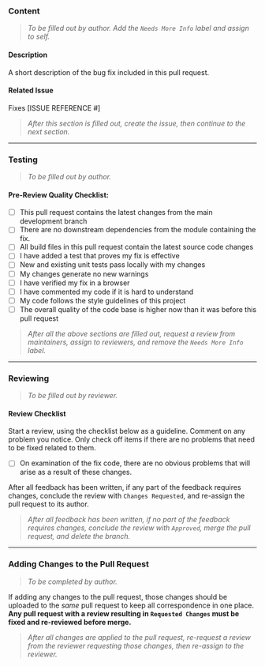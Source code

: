 
### Content
> _To be filled out by author. Add the `Needs More Info` label and assign to self._

#### **Description**
A short description of the bug fix included in this pull request.

#### **Related Issue**
Fixes [ISSUE REFERENCE #]

> _After this section is filled out, create the issue, then continue to the next section._

---

### Testing
> _To be filled out by author._

#### **Pre-Review Quality Checklist:**

- [ ] This pull request contains the latest changes from the main development branch
- [ ] There are no downstream dependencies from the module containing the fix.
- [ ] All build files in this pull request contain the latest source code changes
- [ ] I have added a test that proves my fix is effective
- [ ] New and existing unit tests pass locally with my changes
- [ ] My changes generate no new warnings
- [ ] I have verified my fix in a browser
- [ ] I have commented my code if it is hard to understand
- [ ] My code follows the style guidelines of this project
- [ ] The overall quality of the code base is higher now than it was before this pull request

> _After all the above sections are filled out, request a review from maintainers, assign to reviewers, and remove the `Needs More Info` label._

---

### Reviewing
> _To be filled out by reviewer._

#### **Review Checklist**
Start a review, using the checklist below as a guideline. Comment on any problem you notice. Only check off items if there are no problems that need to be fixed related to them.
- [ ] On examination of the fix code, there are no obvious problems that will arise as a result of these changes.

After all feedback has been written, if any part of the feedback requires changes, conclude the review with `Changes Requested`, and re-assign the pull request to its author.

> _After all feedback has been written, if no part of the feedback requires changes, conclude the review with `Approved`, merge the pull request, and delete the branch._

---

### Adding Changes to the Pull Request
> _To be completed by author._

If adding any changes to the pull request, those changes should be uploaded to the _same_ pull request to keep all correspondence in one place. **Any pull request with a review resulting in `Requested Changes` must be fixed and re-reviewed before merge.**

> _After all changes are applied to the pull request, re-request a review from the reviewer requesting those changes, then re-assign to the reviewer._
